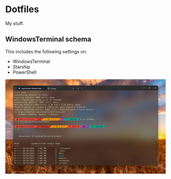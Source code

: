 # Dotfiles
My stuff.

## WindowsTerminal schema
This includes the following settings on:
- WindowsTerminal
- Starship
- PowerShell

![WindowsTerminal](assets/WindowsTerminalLookAlike.png)
